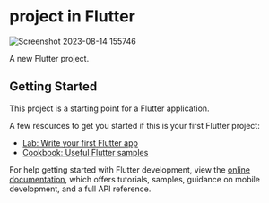 # project in Flutter
![Screenshot 2023-08-14 155746](https://github.com/sunil98660/project/assets/142016488/a819b2b3-3050-409c-bd5f-acf281d7b73c)

A new Flutter project.

## Getting Started

This project is a starting point for a Flutter application.

A few resources to get you started if this is your first Flutter project:

- [Lab: Write your first Flutter app](https://docs.flutter.dev/get-started/codelab)
- [Cookbook: Useful Flutter samples](https://docs.flutter.dev/cookbook)

For help getting started with Flutter development, view the
[online documentation](https://docs.flutter.dev/), which offers tutorials,
samples, guidance on mobile development, and a full API reference.
